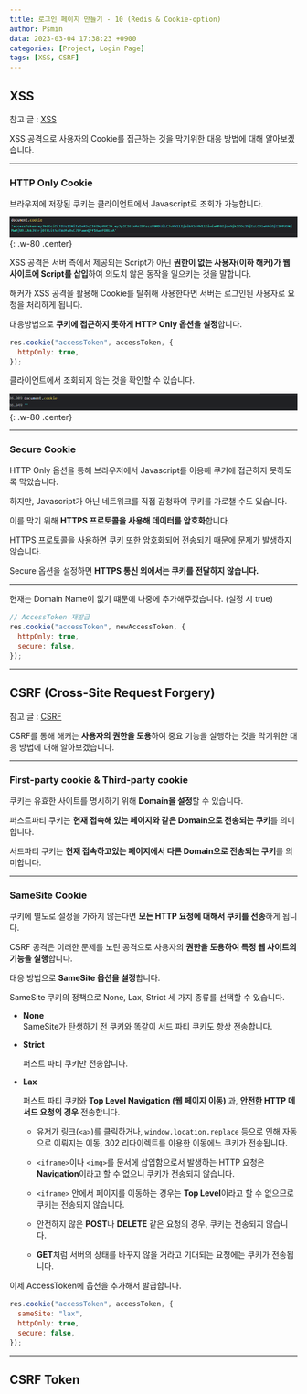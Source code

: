 ```yaml
---
title: 로그인 페이지 만들기 - 10 (Redis & Cookie-option)
author: Psmin
data: 2023-03-04 17:38:23 +0900
categories: [Project, Login Page]
tags: [XSS, CSRF]
---
```


## XSS

참고 글 : [XSS](https://psmin1994.github.io/posts/xss/)

XSS 공격으로 사용자의 Cookie를 접근하는 것을 막기위한 대응 방법에 대해 알아보곘습니다.

---

### HTTP Only Cookie

브라우저에 저장된 쿠키는 클라이언트에서 Javascript로 조회가 가능합니다.

![cookie-no-option](/assets/img/cookie-no-option.png){: .w-80 .center}

XSS 공격은 서버 측에서 제공되는 Script가 아닌 **권한이 없는 사용자(이하 해커)가 웹사이트에 Script를 삽입**하여 의도치 않은 동작을 일으키는 것을 말합니다.

해커가 XSS 공격을 활용해 Cookie를 탈취해 사용한다면 서버는 로그인된 사용자로 요청을 처리하게 됩니다.

대응방법으로 **쿠키에 접근하지 못하게 HTTP Only 옵션을 설정**합니다.

```js
res.cookie("accessToken", accessToken, {
  httpOnly: true,
});
```

클라이언트에서 조회되지 않는 것을 확인할 수 있습니다.

![cookie-http-only](/assets/img/cookie-http-only.png){: .w-80 .center}

---

### Secure Cookie

HTTP Only 옵션을 통해 브라우저에서 Javascript를 이용해 쿠키에 접근하지 못하도록 막았습니다.

하지만, Javascript가 아닌 네트워크를 직접 감청하여 쿠키를 가로챌 수도 있습니다.

이를 막기 위해 **HTTPS 프로토콜을 사용해 데이터를 암호화**합니다.

HTTPS 프로토콜을 사용하면 쿠키 또한 암호화되어 전송되기 때문에 문제가 발생하지 않습니다.

Secure 옵션을 설정하면 **HTTPS 통신 외에서는 쿠키를 전달하지 않습니다.**

---

현재는 Domain Name이 없기 떄문에 나중에 추가해주겠습니다. (설정 시 true)

```js
// AccessToken 재발급
res.cookie("accessToken", newAccessToken, {
  httpOnly: true,
  secure: false,
});
```

---

## CSRF (Cross-Site Request Forgery)

참고 글 : [CSRF](https://psmin1994.github.io/posts/csrf/)

CSRF를 통해 해커는 **사용자의 권한을 도용**하여 중요 기능을 실행하는 것을 막기위한 대응 방법에 대해 알아보겠습니다.

---

### First-party cookie & Third-party cookie

쿠키는 유효한 사이트를 명시하기 위해 **Domain을 설정**할 수 있습니다.

퍼스트파티 쿠키는 **현재 접속해 있는 페이지와 같은 Domain으로 전송되는 쿠키**를 의미합니다.

서드파티 쿠키는 **현재 접속하고있는 페이지에서 다른 Domain으로 전송되는 쿠키**를 의미합니다.

---

### SameSite Cookie

쿠키에 별도로 설정을 가하지 않는다면 **모든 HTTP 요청에 대해서 쿠키를 전송**하게 됩니다.

CSRF 공격은 이러한 문제를 노린 공격으로 사용자의 **권한을 도용하여 특정 웹 사이트의 기능을 실행**합니다.

대응 방법으로 **SameSite 옵션을 설정**합니다.

SameSite 쿠키의 정책으로 None, Lax, Strict 세 가지 종류를 선택할 수 있습니다.

- **None**  
  SameSite가 탄생하기 전 쿠키와 똑같이 서드 파티 쿠키도 항상 전송합니다.

- **Strict**

  퍼스트 파티 쿠키만 전송합니다.

- **Lax**

  퍼스트 파티 쿠키와 **Top Level Navigation (웹 페이지 이동)** 과, **안전한 HTTP 메서드 요청의 경우** 전송합니다.

  - 유저가 링크(`<a>`)를 클릭하거나, `window.location.replace` 등으로 인해 자동으로 이뤄지는 이동, 302 리다이렉트를 이용한 이동에느 쿠키가 전송됩니다.

  - `<iframe>`이나 `<img>`를 문서에 삽입함으로서 발생하는 HTTP 요청은 **Navigation**이라고 할 수 없으니 쿠키가 전송되지 않습니다.

  - `<iframe>` 안에서 페이지를 이동하는 경우는 **Top Level**이라고 할 수 없으므로 쿠키는 전송되지 않습니다.

  - 안전하지 않은 **POST**나 **DELETE** 같은 요청의 경우, 쿠키는 전송되지 않습니다.

  - **GET**처럼 서버의 상태를 바꾸지 않을 거라고 기대되는 요청에는 쿠키가 전송됩니다.

이제 AccessToken에 옵션을 추가해서 발급합니다.

```js
res.cookie("accessToken", accessToken, {
  sameSite: "lax",
  httpOnly: true,
  secure: false,
});
```

---

## CSRF Token

